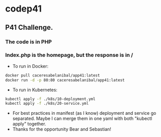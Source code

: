 # codep41
## P41 Challenge.

### The code is in PHP
### Index.php is the homepage, but the response is in /


- To run in Docker:

```sh
docker pull caceresabelanibal/app41:latest
docker run -d -p 80:80 caceresabelanibal/app41:latest
```

- To run in Kubernetes:

```sh
kubectl apply -f ./k8s/10-deployment.yml
kubectl apply -f ./k8s/20-service.yml
```
- For best practices in manifest (as I know) deployment and service go separated. Maybe I can merge them in one yaml with both "kubectl apply" together.
- Thanks for the opportunity Bear and Sebastian!
